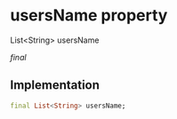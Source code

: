 


# usersName property







List&lt;String> usersName
  
_<span class="feature">final</span>_






## Implementation

```dart
final List<String> usersName;
```







